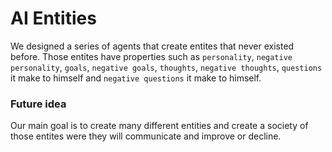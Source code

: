 # AI Entities
We designed a series of agents that create entites that never existed before. Those entites have properties such as `personality`, `negative personality`, `goals`, `negative goals`, `thoughts`, `negative thoughts`, `questions` it make to himself and `negative questions` it make to himself.

### Future idea
Our main goal is to create many different entities and create a society of those entites were they will communicate and improve or decline.
